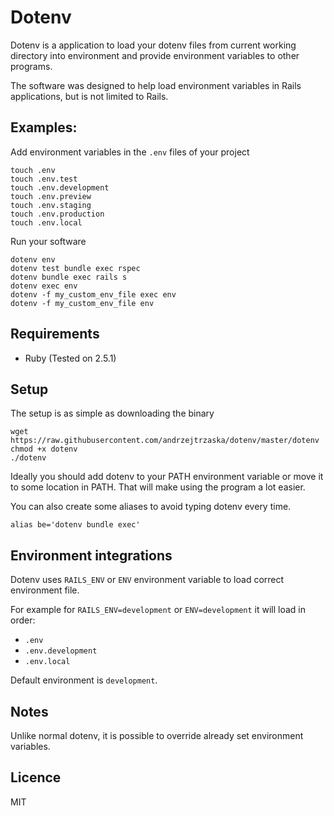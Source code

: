 # Dotenv

Dotenv is a application to load your dotenv files from current working directory into environment and provide environment variables to other programs.

The software was designed to help load environment variables in Rails applications, but is not limited to Rails.

## Examples:

Add environment variables in the `.env` files of your project

    touch .env
    touch .env.test
    touch .env.development
    touch .env.preview
    touch .env.staging
    touch .env.production
    touch .env.local

Run your software

    dotenv env
    dotenv test bundle exec rspec
    dotenv bundle exec rails s
    dotenv exec env
    dotenv -f my_custom_env_file exec env
    dotenv -f my_custom_env_file env

## Requirements

- Ruby (Tested on 2.5.1)

## Setup

The setup is as simple as downloading the binary

    wget https://raw.githubusercontent.com/andrzejtrzaska/dotenv/master/dotenv
    chmod +x dotenv
    ./dotenv


Ideally you should add dotenv to your PATH environment variable or move it to some location in PATH. That will make using the program a lot easier.

You can also create some aliases to avoid typing dotenv every time.

    alias be='dotenv bundle exec'

## Environment integrations

Dotenv uses `RAILS_ENV` or `ENV` environment variable to load correct environment file.

For example for `RAILS_ENV=development` or `ENV=development` it will load in order:

- `.env`
- `.env.development`
- `.env.local`

Default environment is `development`.

## Notes

Unlike normal dotenv, it is possible to override already set environment variables.

## Licence

MIT
